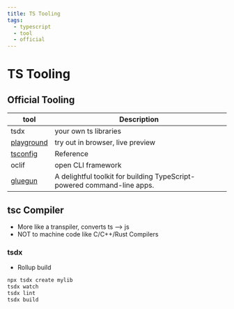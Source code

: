 ```yaml
---
title: TS Tooling
tags:
  - typescript
  - tool
  - official
---
```


# TS Tooling

<TagLinks />

## Official Tooling

| tool                                                                                                                                                                                                                      | Description                                                             |
| ------------------------------------------------------------------------------------------------------------------------------------------------------------------------------------------------------------------------- | ----------------------------------------------------------------------- |
| tsdx                                                                                                                                                                                                                      | your own ts libraries                                                   |
| [playground](https://www.typescriptlang.org/play?#code/JYOwLgpgTgZghgYwgAgJIGUxVAcwIJRRwCeyA3gFDLIDaoAJhAB4BcyIArgLYBG0AumwDOWXAG4KAXwoUANhDDIuxAkWJsMokPkIkJy1SWQBeWgCIAQgHseZgDTIzAMSgR6Z-hIoIrIIVfkAOnpgKAAKA11iAEogA) | try out in browser, live preview                                        |
| [tsconfig](https://www.typescriptlang.org/tsconfig)                                                                                                                                                                       | Reference                                                               |
| oclif                                                                                                                                                                                                                     | open CLI framework                                                      |
| [gluegun](https://github.com/infinitered/gluegun#readme)                                                                                                                                                                  | A delightful toolkit for building TypeScript-powered command-line apps. |

## tsc Compiler

- More like a transpiler, converts ts --> js
- NOT to machine code like C/C++/Rust Compilers

### tsdx

- Rollup build

```bash
npx tsdx create mylib
tsdx watch
tsdx lint
tsdx build
```

<Footer />
